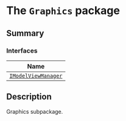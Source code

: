 # The `Graphics` package

<a id="summary"></a>

## Summary

### Interfaces

| Name |
| ----------------------------------------------------------------- |
| [`IModelViewManager`](IModelViewManager.md#IModelViewManager) |

<a id="description"></a>

## Description

Graphics subpackage.

<!-- !! processed by numpydoc !! -->
